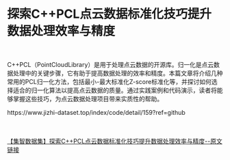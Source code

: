 <h1>探索C++PCL点云数据标准化技巧提升数据处理效率与精度</h1><br /><p>C++PCL（PointCloudLibrary）是用于处理点云数据的开源库。归一化是点云数据处理中的关键步骤，它有助于提高数据处理的效率和精度。本篇文章将介绍几种常用的PCL归一化方法，包括最小-最大标准化Z-score标准化等，并探讨如何选择适合的归一化算法以提高点云数据的质量。通过实践案例和代码演示，读者将能够掌握这些技巧，为点云数据处理项目带来实质性的帮助。</p><p>https://www.jizhi-dataset.top/index/code/detail/159?ref=github</p><br /><br /><a href="https://www.jizhi-dataset.top/index/code/detail/159?ref=github" target="_blank">【集智数据集】探索C++PCL点云数据标准化技巧提升数据处理效率与精度--原文链接</a>